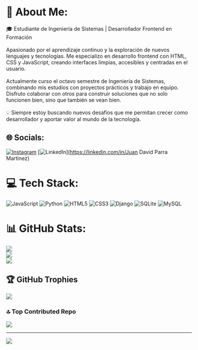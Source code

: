 # 💫 About Me:
🎓 Estudiante de Ingeniería de Sistemas | Desarrollador Frontend en Formación<br><br>Apasionado por el aprendizaje continuo y la exploración de nuevos lenguajes y tecnologías. Me especializo en desarrollo frontend con HTML, CSS y JavaScript, creando interfaces limpias, accesibles y centradas en el usuario.<br><br>Actualmente curso el octavo semestre de Ingeniería de Sistemas, combinando mis estudios con proyectos prácticos y trabajo en equipo. Disfruto colaborar con otros para construir soluciones que no solo funcionen bien, sino que también se vean bien.<br><br>💡 Siempre estoy buscando nuevos desafíos que me permitan crecer como desarrollador y aportar valor al mundo de la tecnología.


## 🌐 Socials:
[![Instagram](https://img.shields.io/badge/Instagram-%23E4405F.svg?logo=Instagram&logoColor=white)](https://instagram.com/parra_juan30) [![LinkedIn](https://img.shields.io/badge/LinkedIn-%230077B5.svg?logo=linkedin&logoColor=white)](https://linkedin.com/in/Juan David Parra Martinez) 

# 💻 Tech Stack:
![JavaScript](https://img.shields.io/badge/javascript-%23323330.svg?style=for-the-badge&logo=javascript&logoColor=%23F7DF1E) ![Python](https://img.shields.io/badge/python-3670A0?style=for-the-badge&logo=python&logoColor=ffdd54) ![HTML5](https://img.shields.io/badge/html5-%23E34F26.svg?style=for-the-badge&logo=html5&logoColor=white) ![CSS3](https://img.shields.io/badge/css3-%231572B6.svg?style=for-the-badge&logo=css3&logoColor=white) ![Django](https://img.shields.io/badge/django-%23092E20.svg?style=for-the-badge&logo=django&logoColor=white) ![SQLite](https://img.shields.io/badge/sqlite-%2307405e.svg?style=for-the-badge&logo=sqlite&logoColor=white) ![MySQL](https://img.shields.io/badge/mysql-4479A1.svg?style=for-the-badge&logo=mysql&logoColor=white)
# 📊 GitHub Stats:
![](https://github-readme-stats.vercel.app/api?username=juanparra1&theme=dark&hide_border=false&include_all_commits=false&count_private=false)<br/>
![](https://nirzak-streak-stats.vercel.app/?user=juanparra1&theme=dark&hide_border=false)<br/>
![](https://github-readme-stats.vercel.app/api/top-langs/?username=juanparra1&theme=dark&hide_border=false&include_all_commits=false&count_private=false&layout=compact)

## 🏆 GitHub Trophies
![](https://github-profile-trophy.vercel.app/?username=juanparra1&theme=radical&no-frame=false&no-bg=true&margin-w=4)

### 🔝 Top Contributed Repo
![](https://github-contributor-stats.vercel.app/api?username=juanparra1&limit=5&theme=dark&combine_all_yearly_contributions=true)

---
[![](https://visitcount.itsvg.in/api?id=juanparra1&icon=0&color=0)](https://visitcount.itsvg.in)

<!-- Proudly created with GPRM ( https://gprm.itsvg.in ) -->
